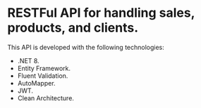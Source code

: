 # RESTFul API for handling sales, products, and clients.
This API is developed with the following technologies:
- .NET 8.
- Entity Framework.
- Fluent Validation.
- AutoMapper.
- JWT.
- Clean Architecture.
